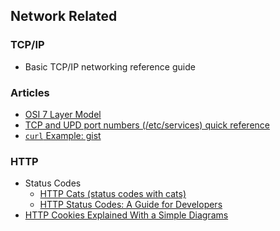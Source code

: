 ## Network Related

### TCP/IP
- Basic TCP/IP networking reference guide


### Articles
- [OSI 7 Layer Model](https://www.escotal.com/osilayer.html)
- [TCP and UPD port numbers (/etc/services) quick reference](https://www.penguintutor.com/linux/network-services-ports)
- [`curl` Example: gist](https://gist.github.com/uunnxx/f0c7784cbff80e251147a19795f69adb)



### HTTP
- Status Codes
    - [HTTP Cats (status codes with cats)](https://http.cat/)
    - [HTTP Status Codes: A Guide for Developers](https://dev.to/m__mdy__m/http-status-codes-a-guide-for-developers-822)
- [HTTP Cookies Explained With a Simple Diagrams](https://twitter.com/alexxubyte/status/1749454075090063666)



